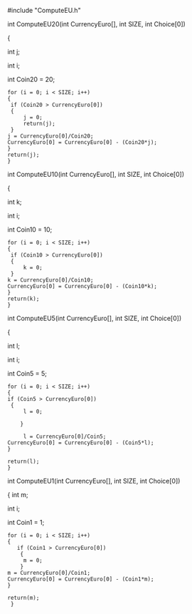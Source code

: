 #include "ComputeEU.h"

int ComputeEU20(int CurrencyEuro[], int SIZE, int Choice[0])

{

int j;

int i;

int Coin20 = 20;
	
	for (i = 0; i < SIZE; i++)
	{
	 if (Coin20 > CurrencyEuro[0])
	 {
		 j = 0;
		 return(j);
	 }
	j = CurrencyEuro[0]/Coin20;
	CurrencyEuro[0] = CurrencyEuro[0] - (Coin20*j);
	}
	return(j);
    }

int ComputeEU10(int CurrencyEuro[], int SIZE, int Choice[0])

{

int k;
 
int i;
 
int Coin10 = 10;
	
	for (i = 0; i < SIZE; i++)
	{
	 if (Coin10 > CurrencyEuro[0])
	 {
		 k = 0;
	 }
	k = CurrencyEuro[0]/Coin10;
	CurrencyEuro[0] = CurrencyEuro[0] - (Coin10*k);
	}
	return(k);
    }

int ComputeEU5(int CurrencyEuro[], int SIZE, int Choice[0])

{

int l;

int i;
 
int Coin5 = 5;

	for (i = 0; i < SIZE; i++)
	{
	if (Coin5 > CurrencyEuro[0])
	 {
		 l = 0;
		 
		} 
		 
		 l = CurrencyEuro[0]/Coin5;
	CurrencyEuro[0] = CurrencyEuro[0] - (Coin5*l);
	}
	
	return(l);
    }


int ComputeEU1(int CurrencyEuro[], int SIZE, int Choice[0])

{
int m;
 
int i;
 
int Coin1 = 1;

	for (i = 0; i < SIZE; i++)
	{	
       if (Coin1 > CurrencyEuro[0])
	    {
		 m = 0;
		}  
    m = CurrencyEuro[0]/Coin1;
	CurrencyEuro[0] = CurrencyEuro[0] - (Coin1*m);
	}
	
	return(m);
     }
